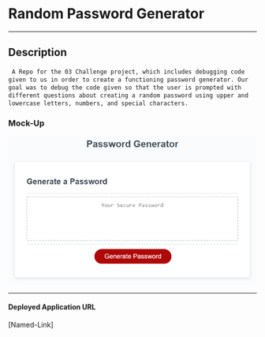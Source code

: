 Random Password Generator<a name="TOP"></a>
===================

- - - - 

## Description ##

     A Repo for the 03 Challenge project, which includes debugging code given to us in order to create a functioning password generator. Our goal was to debug the code given so that the user is prompted with different questions about creating a random password using upper and lowercase letters, numbers, and special characters.

### Mock-Up ###

![Password-Generator](./assets/images/PGDemo.png)

- - - -

#### Deployed Application URL ###

[Named-Link]